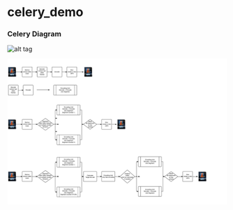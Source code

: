 # celery_demo

### Celery Diagram
![alt tag](http://www.bogotobogo.com/python/images/RabbitMQ_Celery/Celery_RabbitMQ/Celery_RabitMQ_Diagram.png)


![alt tag](Encoding_Flowcharts.jpeg)
